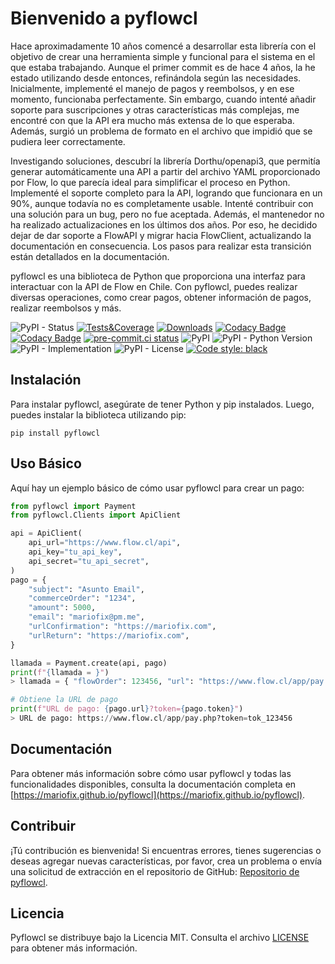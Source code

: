 # Bienvenido a pyflowcl

Hace aproximadamente 10 años comencé a desarrollar esta librería con el objetivo de crear una herramienta simple y funcional para el sistema en el que estaba trabajando. Aunque el primer commit es de hace 4 años, la he estado utilizando desde entonces, refinándola según las necesidades. Inicialmente, implementé el manejo de pagos y reembolsos, y en ese momento, funcionaba perfectamente. Sin embargo, cuando intenté añadir soporte para suscripciones y otras características más complejas, me encontré con que la API era mucho más extensa de lo que esperaba. Además, surgió un problema de formato en el archivo que impidió que se pudiera leer correctamente.

Investigando soluciones, descubrí la librería Dorthu/openapi3, que permitía generar automáticamente una API a partir del archivo YAML proporcionado por Flow, lo que parecía ideal para simplificar el proceso en Python. Implementé el soporte completo para la API, logrando que funcionara en un 90%, aunque todavía no es completamente usable. Intenté contribuir con una solución para un bug, pero no fue aceptada. Además, el mantenedor no ha realizado actualizaciones en los últimos dos años. Por eso, he decidido dejar de dar soporte a FlowAPI y migrar hacia FlowClient, actualizando la documentación en consecuencia. Los pasos para realizar esta transición están detallados en la documentación.

pyflowcl es una biblioteca de Python que proporciona una interfaz para interactuar con la API de Flow en Chile. Con pyflowcl, puedes realizar diversas operaciones, como crear pagos, obtener información de pagos, realizar reembolsos y más.

![PyPI - Status](https://img.shields.io/pypi/status/pyflowcl)
[![Tests&Coverage](https://github.com/mariofix/pyflowcl/actions/workflows/tests_coverage.yml/badge.svg?branch=main)](https://github.com/mariofix/pyflowcl/actions/workflows/tests_coverage.yml)
[![Downloads](https://pepy.tech/badge/pyflowcl)](https://pepy.tech/project/pyflowcl)
[![Codacy Badge](https://app.codacy.com/project/badge/Grade/7254d825df2d4292bf68563548d41f64)](https://app.codacy.com/gh/mariofix/pyflowcl/dashboard?utm_source=gh&utm_medium=referral&utm_content=&utm_campaign=Badge_grade)
[![Codacy Badge](https://app.codacy.com/project/badge/Coverage/7254d825df2d4292bf68563548d41f64)](https://app.codacy.com/gh/mariofix/pyflowcl/dashboard?utm_source=gh&utm_medium=referral&utm_content=&utm_campaign=Badge_coverage)
[![pre-commit.ci status](https://results.pre-commit.ci/badge/github/mariofix/pyflowcl/main.svg)](https://results.pre-commit.ci/latest/github/mariofix/pyflowcl/main)
![PyPI](https://img.shields.io/pypi/v/pyflowcl)
![PyPI - Python Version](https://img.shields.io/pypi/pyversions/pyflowcl)
![PyPI - Implementation](https://img.shields.io/pypi/implementation/pyflowcl)
![PyPI - License](https://img.shields.io/pypi/l/pyflowcl)
[![Code style: black](https://img.shields.io/badge/code%20style-black-000000.svg)](https://github.com/psf/black)

## Instalación

Para instalar pyflowcl, asegúrate de tener Python y pip instalados. Luego, puedes instalar la biblioteca utilizando pip:

```shell
pip install pyflowcl
```

## Uso Básico

Aquí hay un ejemplo básico de cómo usar pyflowcl para crear un pago:

```python
from pyflowcl import Payment
from pyflowcl.Clients import ApiClient

api = ApiClient(
    api_url="https://www.flow.cl/api",
    api_key="tu_api_key",
    api_secret="tu_api_secret",
)
pago = {
    "subject": "Asunto Email",
    "commerceOrder": "1234",
    "amount": 5000,
    "email": "mariofix@pm.me",
    "urlConfirmation": "https://mariofix.com",
    "urlReturn": "https://mariofix.com",
}

llamada = Payment.create(api, pago)
print(f"{llamada = }")
> llamada = { "flowOrder": 123456, "url": "https://www.flow.cl/app/pay.php", "token": "tok_123456" }

# Obtiene la URL de pago
print(f"URL de pago: {pago.url}?token={pago.token}")
> URL de pago: https://www.flow.cl/app/pay.php?token=tok_123456
```

## Documentación

Para obtener más información sobre cómo usar pyflowcl y todas las funcionalidades disponibles, consulta la documentación completa en [https://mariofix.github.io/pyflowcl](https://mariofix.github.io/pyflowcl).

## Contribuir

¡Tú contribución es bienvenida! Si encuentras errores, tienes sugerencias o deseas agregar nuevas características, por favor, crea un problema o envía una solicitud de extracción en el repositorio de GitHub: [Repositorio de pyflowcl](https://github.com/mariofix/pyflowcl).

## Licencia

Pyflowcl se distribuye bajo la Licencia MIT. Consulta el archivo [LICENSE](https://github.com/mariofix/pyflowcl/blob/main/LICENSE) para obtener más información.
